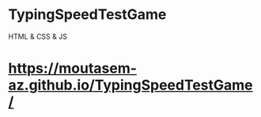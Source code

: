 # TypingSpeedTestGame
HTML &amp; CSS &amp; JS

# https://moutasem-az.github.io/TypingSpeedTestGame/
